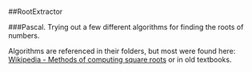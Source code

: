 ##RootExtractor

###Pascal. Trying out a few different algorithms for finding the roots of numbers.


Algorithms are referenced in their folders, but most were found here: [Wikipedia - Methods of computing square roots](http://en.wikipedia.org/wiki/Methods_of_computing_square_roots)
or in old textbooks.
